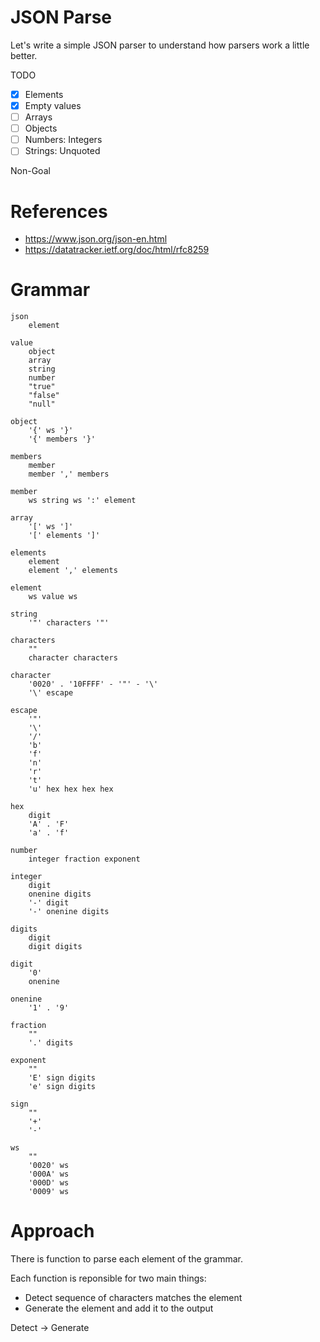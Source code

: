# JSON Parse

Let's write a simple JSON parser to understand how parsers work a little better.

TODO

- [x] Elements
- [x] Empty values
- [ ] Arrays
- [ ] Objects
- [ ] Numbers: Integers
- [ ] Strings: Unquoted

Non-Goal

# References

- https://www.json.org/json-en.html
- https://datatracker.ietf.org/doc/html/rfc8259

# Grammar

    json
        element

    value
        object
        array
        string
        number
        "true"
        "false"
        "null"

    object
        '{' ws '}'
        '{' members '}'

    members
        member
        member ',' members

    member
        ws string ws ':' element

    array
        '[' ws ']'
        '[' elements ']'

    elements
        element
        element ',' elements

    element
        ws value ws

    string
        '"' characters '"'

    characters
        ""
        character characters

    character
        '0020' . '10FFFF' - '"' - '\'
        '\' escape

    escape
        '"'
        '\'
        '/'
        'b'
        'f'
        'n'
        'r'
        't'
        'u' hex hex hex hex

    hex
        digit
        'A' . 'F'
        'a' . 'f'

    number
        integer fraction exponent

    integer
        digit
        onenine digits
        '-' digit
        '-' onenine digits

    digits
        digit
        digit digits

    digit
        '0'
        onenine

    onenine
        '1' . '9'

    fraction
        ""
        '.' digits

    exponent
        ""
        'E' sign digits
        'e' sign digits

    sign
        ""
        '+'
        '-'

    ws
        ""
        '0020' ws
        '000A' ws
        '000D' ws
        '0009' ws

# Approach

There is function to parse each element of the grammar.

Each function is reponsible for two main things:

- Detect sequence of characters matches the element
- Generate the element and add it to the output

Detect -> Generate
